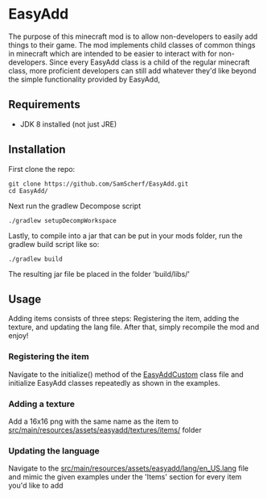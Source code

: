 # EasyAdd

The purpose of this minecraft mod is to allow non-developers to easily add things to their game. The mod implements child classes of common things in minecraft which are intended to be easier to interact with for non-developers. Since every EasyAdd class is a child of the regular minecraft class, more proficient developers can still add whatever they'd like beyond the simple functionality provided by EasyAdd,

## Requirements

- JDK 8 installed (not just JRE)

## Installation

First clone the repo:

```
git clone https://github.com/SamScherf/EasyAdd.git
cd EasyAdd/
```

Next run the gradlew Decompose script

```
./gradlew setupDecompWorkspace
```

Lastly, to compile into a jar that can be put in your mods folder, run the gradlew build script like so:

```
./gradlew build
```

The resulting jar file be placed in the folder 'build/libs/'

## Usage

Adding items consists of three steps: Registering the item, adding the texture, and updating the lang file. After that, simply recompile the mod and enjoy!

### Registering the item

Navigate to the initialize() method of the [EasyAddCustom](src/main/java/com/integral/easyadd/EasyAddCustom.java) class file and initialize EasyAdd classes repeatedly as shown in the examples.

### Adding a texture

Add a 16x16 png with the same name as the item to [src/main/resources/assets/easyadd/textures/items/](/src/main/resources/assets/easyadd/textures/items/) folder

### Updating the language

Navigate to the [src/main/resources/assets/easyadd/lang/en_US.lang](/src/main/resources/assets/easyadd/lang/en_US.lang) file and mimic the given examples under the 'Items' section for every item you'd like to add
